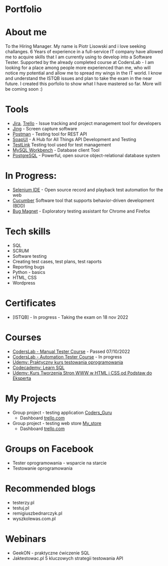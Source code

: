 # Portfolio
# About me
To the Hiring Manager. My name is Piotr Lisowski and i love seeking challanges. 6 Years of experience in a full-service IT company have allowed me to acquire skills that I am currently using to develop into a Software Tester. Supported by the already completed course at CodersLab - I am looking for a place among people more experienced than me, who will notice my potential and allow me to spread my wings in the IT world. I know and understand the ISTQB issues and plan to take the exam in the near future. I created this porfolio to show what I have mastered so far. More will be coming soon :) 
# Tools
  - [Jira](https://www.atlassian.com/software/jira0), [Trello](https://trello.com/) - Issue tracking and project management tool for developers
  - [Jing](https://www.techsmith.com/jing-tool.html) - Screen capture software
  - [Postman](https://www.postman.com/) - Testing tool for REST API
  - [SoapUI](https://www.soapui.org/downloads/latest-release/) - A Hub for All Things API Development and Testing
  - [TestLink](https://testlink.org/) Testing tool used for test management
  - [MySQL Workbench](https://dev.mysql.com/downloads/workbench/) - Database client Tool
  - [PostgreSQL](https://www.postgresql.org/download/) - Powerful, open source object-relational database system
# In Progress: 
  - [Selenium IDE](https://chrome.google.com/webstore/detail/selenium-ide/mooikfkahbdckldjjndioackbalphokd) - Open source record and playback test automation for the web
  - [Cucumber](https://cucumber.io/) Software tool that supports behavior-driven development (BDD)
  - [Bug Magnet](https://chrome.google.com/webstore/detail/bug-magnet/efhedldbjahpgjcneebmbolkalbhckfi?hl=pl) - Exploratory testing assistant for Chrome and Firefox
# Tech skills
  - SQL
  - SCRUM
  - Software testing
  - Creating test cases, test plans, test raports
  - Reporting bugs
  - Python - basics
  - HTML, CSS
  - Wordpress
# Certificates
  - [ISTQB] - In progress - Taking the exam on 18 nov 2022  
# Courses
  - [CodersLab - Manual Tester Course](https://drive.google.com/file/d/1IfagSNNcbdCbERv2EdXL5_oHV6WFJuoB/view?usp=sharing) - Passed 07/10/2022 
  - [CodersLab - Automation Tester Course](https://drive.google.com/file/d/1YNPr_nD9ETjztftveiNtvwAkLb4MdUou/view?usp=sharing) - In progress  
  - [Udemy: Praktyczny kurs testowania oprogramowania](https://www.udemy.com/course/praktyczny-kurs-testowania-oprogramowania/)
  - [Codecademy: Learn SQL](https://drive.google.com/file/d/1OlB5CNhgvGX2St2mIekPYjp6mjmuur4M/view?usp=sharing)
  - [Udemy: Kurs Tworzenia Stron WWW w HTML i CSS od Podstaw do Eksperta](https://www.udemy.com/course/kurs-tworzenia-stron-www-w-html-i-css-od-podstaw-do-eksperta/)
# My Projects
  - Group project - testing application [Coders_Guru](https://tester.codersguru.pl/)
    * Dashboard [trello.com](https://trello.com/b/V6IYJ0cA/codersguru)
  - Group project - testing web store [My_store](https://dev-mystore-testlab.coderslab.pl/index.php)
    * Dashboard [trello.com](https://trello.com/b/hEpv5Ls9/mystore)
# Groups on Facebook
  - Tester oprogramowania - wsparcie na starcie
  - Testowanie oprogramowania
# Recommended blogs
  - testerzy.pl
  - testuj.pl 
  - remigiuszbednarczyk.pl
  - wyszkolewas.com.pl
# Webinars
  - GeekON - praktyczne ćwiczenie SQL
  - Jaktestowac.pl 5 kluczowych strategii testowania API
